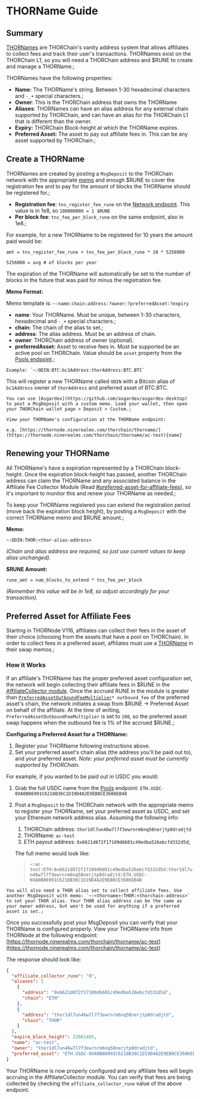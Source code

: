 # THORName Guide

## Summary

[THORNames](https://docs.thorchain.org/how-it-works/thorchain-name-service) are THORChain's vanity address system that allows affiliates to collect fees and track their user's transactions. THORNames exist on the THORChain L1, so you will need a THORChain address and $RUNE to create and manage a THORName.;

THORNames have the following properties:

- **Name:** The THORName's string. Between 1-30 hexadecimal characters and `-_+` special characters.;
- **Owner**: This is the THORChain address that owns the THORName
- **Aliases**: THORNames can have an alias address for any external chain supported by THORChain, and can have an alias for the THORChain L1 that is different than the owner.
- **Expiry:** THORChain Block-height at which the THORName expires.
- **Preferred Asset:** The asset to pay out affiliate fees in. This can be any asset supported by THORChain.;

## Create a THORName

THORNames are created by posting a `MsgDeposit` to the THORChain network with the appropriate [memo](../concepts/memos.md) and enough $RUNE to cover the registration fee and to pay for the amount of blocks the THORName should be registered for.;

- **Registration fee**: `tns_register_fee_rune` on the [Network endpoint](https://thornode.ninerealms.com/thorchain/network). This value is in 1e8, so `100000000 = 1 $RUNE`
- **Per block fee**: `tns_fee_per_block_rune` on the same endpoint, also in 1e8.;

For example, for a new THORName to be registered for 10 years the amount paid would be:

`amt = tns_register_fee_rune + tns_fee_per_block_rune * 10 * 5256000`

`5256000 = avg # of blocks per year`

The expiration of the THORName will automatically be set to the number of blocks in the future that was paid for minus the registration fee.

**Memo Format:**

Memo template is: `~:name:chain:address:?owner:?preferredAsset:?expiry`

- **name**: Your THORName. Must be unique, between 1-30 characters, hexadecimal and `-_+` special characters.;
- **chain:** The chain of the alias to set.;
- **address**: The alias address. Must be an address of chain.
- **owner**: THORChain address of owner (optional).
- **preferredAsset:** Asset to receive fees in. Must be supported be an active pool on THORChain. Value should be `asset` property from the [Pools endpoint](https://thornode.ninerealms.com/thorchain/pools).;

```admonish info
Example: `~:ODIN:BTC:bc1Address:thorAddress:BTC.BTC`
```

This will register a new THORName called `ODIN` with a Bitcoin alias of `bc1Address` owner of `thorAddress` and preferred asset of BTC.BTC.

```admonish info
You can use [Asgardex](https://github.com/asgardex/asgardex-desktop) to post a MsgDeposit with a custom memo. Load your wallet, then open your THORChain wallet page > Deposit > Custom.;
```

```admonish info
View your THORName's configuration at the THORName endpoint:

e.g. [https://thornode.ninerealms.com/thorchain/thorname/](https://thornode.ninerealms.com/thorchain/thorname/ac-test){name}
```

## Renewing your THORName

All THORName's have a expiration represented by a THORChain block-height. Once the expiration block-height has passed, another THORChain address can claim the THORName and any associated balance in the Affiliate Fee Collector Module (Read [#preferred-asset-for-affiliate-fees](thorname-guide.md#preferred-asset-for-affiliate-fees "mention")), so it's important to monitor this and renew your THORName as needed.;

To keep your THORName registered you can extend the registration period (move back the expiration block height), by posting a `MsgDeposit` with the correct THORName memo and $RUNE amount.;

**Memo:**

`~:ODIN:THOR:<thor-alias-address>`

_(Chain and alias address are required, so just use current values to keep alias unchanged)._

**$RUNE Amount:**

`rune_amt = num_blocks_to_extend * tns_fee_per_block`

_(Remember this value will be in 1e8, so adjust accordingly for your transaction)._

## Preferred Asset for Affiliate Fees

Starting in THORNode V116, affiliates can collect their fees in the asset of their choice (choosing from the assets that have a pool on THORChain). In order to collect fees in a preferred asset, affiliates must use a [THORName](https://docs.thorchain.org/how-it-works/thorchain-name-service) in their swap memos.;

### How it Works

If an affiliate's THORName has the proper preferred asset configuration set, the network will begin collecting their affiliate fees in $RUNE in the [AffiliateCollector module](https://thornode.ninerealms.com/thorchain/balance/module/affiliate_collector). Once the accrued RUNE in the module is greater than [`PreferredAssetOutboundFeeMultiplier`](https://gitlab.com/thorchain/thornode/-/blob/develop/constants/constants_v1.go#L107)`* outbound_fee` of the preferred asset's chain, the network initiates a swap from $RUNE -> Preferred Asset on behalf of the affiliate. At the time of writing, `PreferredAssetOutboundFeeMultiplier` is set to `100`, so the preferred asset swap happens when the outbound fee is 1% of the accrued $RUNE.;

**Configuring a Preferred Asset for a THORName:**

1. Register your THORName following instructions above.
2. Set your preferred asset's chain alias (the address you'll be paid out to), and your preferred asset. _Note: your preferred asset must be currently supported by THORChain._

For example, if you wanted to be paid out in USDC you would:

1. Grab the full USDC name from the [Pools](https://thornode.ninerealms.com/thorchain/pools) endpoint: `ETH.USDC-0XA0B86991C6218B36C1D19D4A2E9EB0CE3606EB48`
2. Post a `MsgDeposit` to the THORChain network with the appropriate memo to register your THORName, set your preferred asset as USDC, and set your Ethereum network address alias. Assuming the following info:

   1. THORChain address: `thor1dl7un46w7l7f3ewrnrm6nq58nerjtp0dradjtd`
   2. THORName: `ac-test`
   3. ETH payout address: `0x6621d872f17109d6601c49edba526ebcfd332d5d`;

   The full memo would look like:

   > `~:ac-test:ETH:0x6621d872f17109d6601c49edba526ebcfd332d5d:thor1dl7un46w7l7f3ewrnrm6nq58nerjtp0dradjtd:ETH.USDC-0XA0B86991C6218B36C1D19D4A2E9EB0CE3606EB48`

```admonish info
You will also need a THOR alias set to collect affiliate fees. Use another MsgDeposit with memo: `~:<thorname>:THOR:<thorchain-address>` to set your THOR alias. Your THOR alias address can be the same as your owner address, but won't be used for anything if a preferred asset is set.;
```

Once you successfully post your MsgDeposit you can verify that your THORName is configured properly. View your THORName info from THORNode at the following endpoint:\
[https://thornode.ninerealms.com/thorchain/thorname/ac-test](https://thornode.ninerealms.com/thorchain/thorname/ac-test)

The response should look like:

```json
{
  "affiliate_collector_rune": "0",
  "aliases": [
    {
      "address": "0x6621d872f17109d6601c49edba526ebcfd332d5d",
      "chain": "ETH"
    },
    {
      "address": "thor1dl7un46w7l7f3ewrnrm6nq58nerjtp0dradjtd",
      "chain": "THOR"
    }
  ],
  "expire_block_height": 22061405,
  "name": "ac-test",
  "owner": "thor1dl7un46w7l7f3ewrnrm6nq58nerjtp0dradjtd",
  "preferred_asset": "ETH.USDC-0XA0B86991C6218B36C1D19D4A2E9EB0CE3606EB48"
}
```

Your THORName is now properly configured and any affiliate fees will begin accruing in the AffiliateCollector module. You can verify that fees are being collected by checking the `affiliate_collector_rune` value of the above endpoint.

